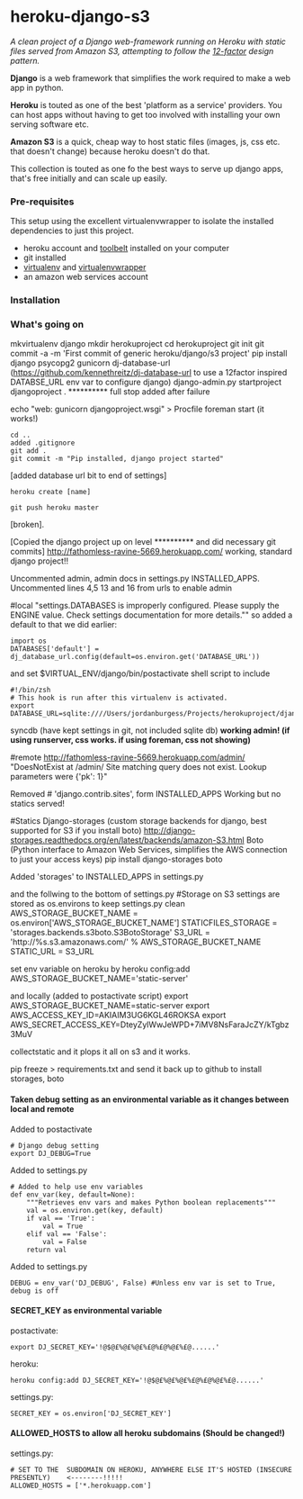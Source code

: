 heroku-django-s3
================

*A clean project of a Django web-framework running on Heroku with static files served from Amazon S3, attempting to follow the [12-factor](http://www.12factor.net/) design pattern.*

**Django** is a web framework that simplifies the work required to make a web app in python.

**Heroku** is touted as one of the best 'platform as a service' providers. You can host apps without having to get too involved with installing your own serving software etc.

**Amazon S3** is a quick, cheap way to host static files (images, js, css etc. that doesn't change) because heroku doesn't do that.

This collection is touted as one fo the best ways to serve up django apps, that's free initially and can scale up easily.

### Pre-requisites
This setup using the excellent virtualenvwrapper to isolate the installed dependencies to just this project.

- heroku account and [toolbelt](https://toolbelt.heroku.com/) installed on your computer
- git installed
- [virtualenv](https://pypi.python.org/pypi/virtualenv) and [virtualenvwrapper](https://bitbucket.org/dhellmann/virtualenvwrapper)
- an amazon web services account

### Installation


### What's going on

mkvirtualenv django
mkdir herokuproject
cd herokuproject
git init
git commit -a -m 'First commit of generic heroku/django/s3 project'
pip install django psycopg2 gunicorn dj-database-url (https://github.com/kennethreitz/dj-database-url to use a 12factor inspired DATABSE_URL env var to configure django)
django-admin.py startproject djangoproject . **********  full stop added after failure
<!-- This is differing from https://devcenter.heroku.com/articles/django  -->

echo "web: gunicorn djangoproject.wsgi" > Procfile
foreman start (it works!)

	cd ..
	added .gitignore
	git add .
	git commit -m "Pip installed, django project started"

[added database url bit to end of settings]

	heroku create [name]

	git push heroku master
[broken].

[Copied the django project up on level ********** and did necessary git commits]
http://fathomless-ravine-5669.herokuapp.com/  working, standard django project!!



Uncommented admin, admin docs in settings.py INSTALLED_APPS.
Uncommented lines 4,5 13 and 16 from urls to enable admin

#local
 "settings.DATABASES is improperly configured. Please supply the ENGINE value. Check settings documentation for more details.""
so added a default to that we did earlier: 

	import os
	DATABASES['default'] =  dj_database_url.config(default=os.environ.get('DATABASE_URL'))

and set $VIRTUAL_ENV/django/bin/postactivate shell script to include

	#!/bin/zsh
	# This hook is run after this virtualenv is activated.
	export DATABASE_URL=sqlite:////Users/jordanburgess/Projects/herokuproject/djangoproject/sqlite.db

syncdb (have kept settings in git, not included sqlite db)
**working admin! (if using runserver, css works. if using foreman, css not showing)**

#remote
http://fathomless-ravine-5669.herokuapp.com/admin/ 
	"DoesNotExist at /admin/
	Site matching query does not exist. Lookup parameters were {'pk': 1}"

Removed     # 'django.contrib.sites', form INSTALLED_APPS
Working but no statics served!



#Statics
Django-storages (custom storage backends for django, best supported for S3 if you install boto) http://django-storages.readthedocs.org/en/latest/backends/amazon-S3.html
Boto (Python interface to Amazon Web Services, simplifies the AWS connection to just your access keys)
	pip install django-storages boto 

Added 'storages' to INSTALLED_APPS in settings.py

and the follwing to the bottom of settings.py
	#Storage on S3 settings are stored as os.environs to keep settings.py clean 
	AWS_STORAGE_BUCKET_NAME = os.environ['AWS_STORAGE_BUCKET_NAME']
	STATICFILES_STORAGE = 'storages.backends.s3boto.S3BotoStorage'
	S3_URL = 'http://%s.s3.amazonaws.com/' % AWS_STORAGE_BUCKET_NAME
	STATIC_URL = S3_URL

set env variable on heroku by 
	heroku config:add AWS_STORAGE_BUCKET_NAME='static-server'

and locally (added to postactivate script)
	export AWS_STORAGE_BUCKET_NAME=static-server
	export AWS_ACCESS_KEY_ID=AKIAIM3UG6KGL46ROKSA
	export AWS_SECRET_ACCESS_KEY=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

collectstatic and it plops it all on s3
and it works. 


pip freeze > requirements.txt
and send it back up to github to install storages, boto


#### Taken debug setting as an environmental variable as it changes between local and remote

Added to postactivate

	# Django debug setting
	export DJ_DEBUG=True

Added to settings.py

	# Added to help use env variables
	def env_var(key, default=None):
	    """Retrieves env vars and makes Python boolean replacements"""
	    val = os.environ.get(key, default)
	    if val == 'True':
	        val = True
	    elif val == 'False':
	        val = False
	    return val


Added to settings.py

	DEBUG = env_var('DJ_DEBUG', False) #Unless env var is set to True, debug is off

#### SECRET_KEY as environmental variable

postactivate:

	export DJ_SECRET_KEY='!@$@£%@£%@£%£@%£@%@£%£@......'

heroku:
	
	heroku config:add DJ_SECRET_KEY='!@$@£%@£%@£%£@%£@%@£%£@......'

settings.py:

	SECRET_KEY = os.environ['DJ_SECRET_KEY']

#### ALLOWED_HOSTS to allow all heroku subdomains (Should be changed!)

settings.py:

	# SET TO THE  SUBDOMAIN ON HEROKU, ANYWHERE ELSE IT'S HOSTED (INSECURE PRESENTLY)    <--------!!!!!
	ALLOWED_HOSTS = ['*.herokuapp.com']

